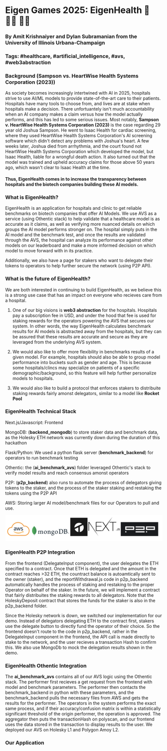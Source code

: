 # Eigen Games 2025: EigenHealth 🏥 👨‍⚕️ 👩‍⚕️

### By Amit Krishnaiyer and Dylan Subramanian from the University of Illinois Urbana-Champaign

### Tags: #healthcare, #artificial_intelligence, #avs, #web3abstraction

### Background (Sampson vs. HeartWise Health Systems Corporation (2023))

As society becomes increasingly intertwined with AI in 2025, hospitals strive to use AI/ML models to provide state-of-the-art care to their patients. Hospitals have many tools to choose from, and lives are at stake when hospitals make a decision. There unfortuantely isn't much accountability when an AI company makes a claim versus how the model actually performs, and this has led to some serious issues. Most notably, **Sampson v. HeartWise Health Systems Corporation (2023)** is the case regarding 29 year old Joshua Sampson. He went to Isaac Health for cardiac screening, where they used HeartWise Health Systems Corporation's AI screening software which didn't detect any problems with Joshua's heart. A few weeks later, Joshua died from arrhythmia, and the court found not HeartWise Health Systems Corporation which developed the model, but Isaac Health, liable for a wrongful death action. It also turned out that the model was trained and upheld accuracy claims for those above 50 years ago, which wasn't clear to Isaac Health at the time. 

#### Thus, EigenHealth comes in to increase the transparency between hospitals and the biotech companies building these AI models. 

### What is EigenHealth?

EigenHealth is an application for hospitals and clinic to get reliable benchmarks on biotech companies that offer AI Models. We use AVS as a service (using Othentic stack) to help validate that a healthcare model is as accurate as it claims, as well as verifying more nuanced details on which groups the AI model performs stronger on. The hospital simply puts in the AI model and the benchmark test, and once the results are validated through the AVS, the hospital can analyze its performance against other models on our leaderboard and make a more informed decision on which model to move forward with in its practice. 

Additionally, we also have a page for stakers who want to delegate their tokens to operators to help further secure the network (using P2P API). 

### What is the future of EigenHealth?

We are both interested in continuing to build EigenHealth, as we believe this is a strong use case that has an impact on everyone who recieves care from a hospital. 

1) One of our big visions is **web3 abstraction** for the hospitals. Hospitals pay a subscription fee in USD, and under the hood that fee is used for staking rewards for the operators powering the AVS that secures our system. In other words, the way EigenHealth calculates benchmark results for AI models is abstracted away from the hospitals, but they can be assured that these results are accurate and secure as they are leveraged from the underlying AVS system.

2) We would also like to offer more flexibility in benchmarks results of a given model. For example, hospitals should also be able to group model performance into buckets such as gender and age. This is because some hospitals/clincs may specialize on patients of a specific demographic/background, so this feature will help further personalize models to hospitals.

3) We would also like to build a protocol that enforces stakers to distribuite staking rewards fairly amonst delegators, similar to a model like **Rocket Pool**

### EigenHealth Technical Stack

Next.js/Javascript: Frontend

MongoDB: (**backend_mongodb**) to store staker data and benchmark data, as the Holesky ETH network was currently down during the duration of this hackathon

Flask/Python: We used a python flask server (**benchmark_backend**) for operators to run benchmark testing

Othentic: the (**ai_benchmark_avs**) folder leveraged Othentic's stack to verify model results and reach consensus amonst operators

P2P: (**p2p_backend**) also runs to automate the process of delegators giving tokens to the staker, and the process of the staker staking and restaking the tokens using the P2P API

AWS: Storing larger AI model/benchmark files for our Operators to pull and use.

![Alt Text](images/tech_stack.png)



### EigenHealth P2P Integration

From the frontend (DelegateInput component), the user delegates the ETH specified to a contract. Once that ETH is delegated and the amount in the contract reaches >32 ETH, the countract balance is autoamtically sent to the owner (staker), and the reportWithdrawal.js code in p2p_backend automatically handles the process of staking and restaking to the proper Operator on behalf of the staker. In the future, we will implement a contract that fairly distribuites the staking rewards to all delegators. Note that the HoleskyDeposit contract that stores the funds for the staker is also in the p2p_backend folder.

Since the Holesky network is down, we switched our implementation for our demo. Instead of delegators delegating ETH to the contract first, stakers use the delegate button to directly fund the operator of their choice. So the frontend doesn't route to the code in p2p_backend, rather in the DelegateInput component in the frontend, the API call is made directly to stake to the network, and the user recieves a transaction Hash to confirm this. We also use MongoDb to mock the delegation results shown in the demo. 

### EigenHealth Othentic Integration

The **ai_benchmark_avs** contains all of our AVS logic using the Othentic stack. The performer first recieves a get request from the frontend with model and benchmark parameters. The performer then contacts the benchmark_backend in python with these parameters, and the benchmark_backend pulls the necessary files from AWS and gets the results for the performer. The operators in the system performs the exact same process, and if their accuracy/confusion matrix is within a statistically significant threshold of the origin performer, the operation is approved. The aggregator then puts the transactionHash on polyscan, and our frontend uses the data stored in the transaction to display results to the user. We deployed our AVS on Holesky L1 and Polygon Amoy L2. 

### Our Application

